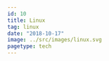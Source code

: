```yaml
---
id: 10
title: Linux
tag: linux
date: "2018-10-17"
image: ../src/images/linux.svg
pagetype: tech
---
```

